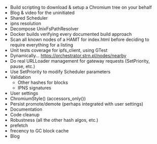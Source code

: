 * Build scripting to download & setup a Chromium tree on your behalf
* Blog & video for the uninitiated
* Shared Scheduler
* ipns resolution
* Decompose UnixFsPathResolver
* Docker builds verifying every documented build approach
* Scan all known nodes of a HAMT for index.html before deciding to require everything for a listing
* Unit tests coverage for ipfs_client, using GTest
* Dynamically... https://orchestrator.strn.pl/nodes/nearby
* Do real URLLoader management for gateway requests (SetPriority, pause, etc.)
* Use SetPriority to modify Scheduler parameters
* Validation
    - Other hashes for blocks
    - IPNS signatures
* User settings
* ChromiumStyle() (accessors_only())
* Persist promote/demote (perhaps integrated with user settings)
* Documentation
* Code cleanup
* Robustness (all the other hash algos, etc.)
* prefetch
* frecency to GC block cache
* Blog
